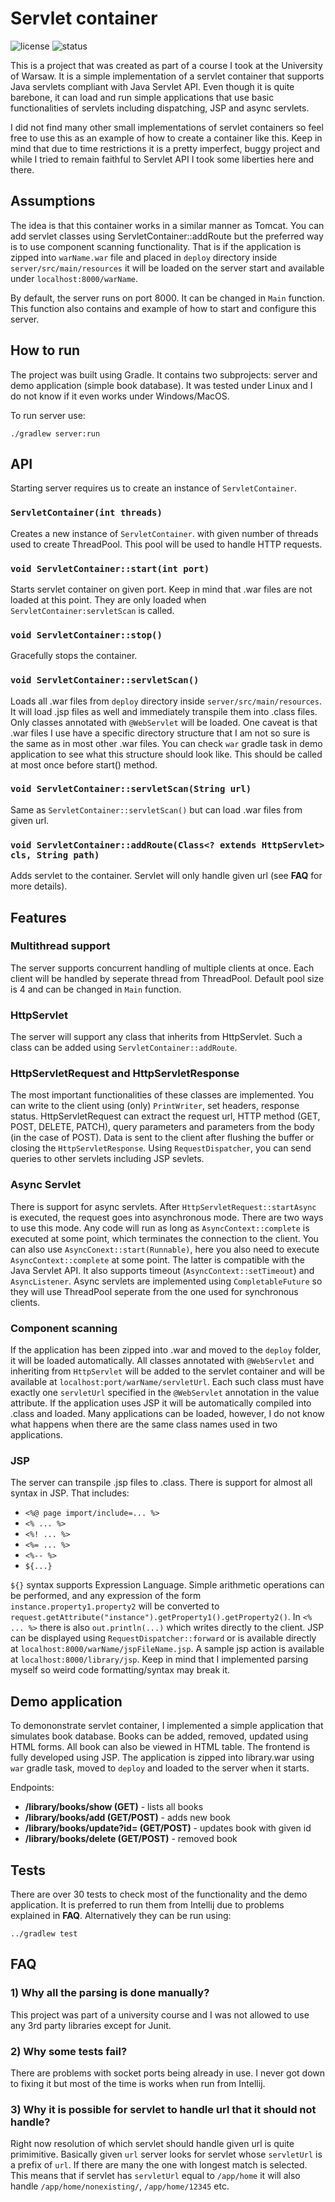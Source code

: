 # Servlet container

![license](https://img.shields.io/github/license/leszkolukasz/servlet-container?colorA=192330&colorB=c70039&style=for-the-badge)
![status](https://img.shields.io/badge/status-finished-green?colorA=192330&colorB=00e600&style=for-the-badge)

This is a project that was created as part of a course I took at the University of Warsaw. It is a simple implementation of a servlet container that supports Java servlets compliant with Java Servlet API. Even though it is quite barebone, it can load and run simple applications that use basic functionalities of servlets including dispatching, JSP and async servlets.

I did not find many other small implementations of servlet containers so feel free to use this as an example of how to create a container like this. Keep in mind that due to time restrictions it is a pretty imperfect, buggy project and while I tried to remain faithful to Servlet API I took some liberties here and there.

## Assumptions

The idea is that this container works in a similar manner as Tomcat. You can add servlet classes using ServletContainer::addRoute but the preferred way is to use component scanning functionality. That is if the application is zipped into `warName.war` file and placed in `deploy` directory inside `server/src/main/resources` it will be loaded on the server start and available under `localhost:8000/warName`.

By default, the server runs on port 8000. It can be changed in `Main` function. This function also contains and example of how to start and configure this server.

## How to run

The project was built using Gradle. It contains two subprojects: server and demo application (simple book database). It was tested under Linux and I do not know if it even works under Windows/MacOS.

To run server use:

```
./gradlew server:run
```

## API

Starting server requires us to create an instance of `ServletContainer`.

### `ServletContainer(int threads)`
Creates a new instance of `ServletContainer`. with given number of threads used to create ThreadPool. This pool will be used to handle HTTP requests.

### `void ServletContainer::start(int port)`

Starts servlet container on given port. Keep in mind that .war files are not loaded at this point. They are only loaded when `ServletContainer:servletScan` is called.

### `void ServletContainer::stop()`

Gracefully stops the container.

### `void ServletContainer::servletScan()`

Loads all .war files from `deploy` directory inside `server/src/main/resources`. It will load .jsp files as well and immediately transpile them into .class files. Only classes annotated with `@WebServlet` will be loaded. One caveat is that .war files I use have a specific directory structure that I am not so sure is the same as in most other .war files. You can check `war` gradle task in demo application to see what this structure should look like. This should be called at most once before start() method.

### `void ServletContainer::servletScan(String url)`

Same as `ServletContainer::servletScan()` but can load .war files from given url.

### `void ServletContainer::addRoute(Class<? extends HttpServlet> cls, String path)`

Adds servlet to the container. Servlet will only handle given url (see **FAQ** for more details).

## Features

### Multithread support

The server supports concurrent handling of multiple clients at once. Each client will be handled by seperate thread from ThreadPool. Default pool size is 4 and can be changed in `Main` function.

### HttpServlet

The server will support any class that inherits from HttpServlet. Such a class can be added using `ServletContainer::addRoute`.

### HttpServletRequest and HttpServletResponse

The most important functionalities of these classes are implemented. You can write to the client using (only) `PrintWriter`, set headers, response status. HttpServletRequest can extract the request url, HTTP method (GET, POST, DELETE, PATCH), query parameters and parameters from the body (in the case of POST). Data is sent to the client after flushing the buffer or closing the `HttpServletResponse`. Using `RequestDispatcher`, you can send queries to other servlets including JSP sevlets.

### Async Servlet

There is support for async servlets. After `HttpServletRequest::startAsync` is executed, the request goes into asynchronous mode. There are two ways to use this mode. Any code will run as long as `AsyncContext::complete` is executed at some point, which terminates the connection to the client. You can also use `AsyncConext::start(Runnable)`, here you also need to execute `AsyncContext::complete` at some point. The latter is compatible with the Java Servlet API. It also supports timeout (`AsyncContext::setTimeout`) and `AsyncListener`. Async servlets are implemented using `CompletableFuture` so they will use ThreadPool seperate from the one used for synchronous clients.

### Component scanning

If the application has been zipped into .war and moved to the `deploy` folder, it will be loaded automatically. All classes annotated with `@WebServlet` and inheriting from `HttpServlet` will be added to the servlet container and will be available at `localhost:port/warName/servletUrl`. Each such class must have exactly one `servletUrl` specified in the `@WebServlet` annotation in the value attribute. If the application uses JSP it will be automatically compiled into .class and loaded. Many applications can be loaded, however, I do not know what happens when there are the same class names used in two applications.

### JSP

The server can transpile .jsp files to .class. There is support for almost all syntax in JSP. That includes:

- `<%@ page import/include=... %>`
- `<% ... %>`
- `<%! ... %>`
- `<%= ... %>`
- `<%-- %>`
- `${...}`

`${}` syntax supports Expression Language. Simple arithmetic operations can be performed, and any expression of the form `instance.property1.property2` will be converted to `request.getAttribute("instance").getProperty1().getProperty2()`. In `<% ... %>` there is also `out.println(...)` which writes directly to the client. JSP can be displayed using `RequestDispatcher::forward` or is available directly at `localhost:8000/warName/jspFileName.jsp`. A sample jsp action is available at `localhost:8000/library/jsp`. Keep in mind that I implemented parsing myself so weird code formatting/syntax may break it.

## Demo application

To demononstrate servlet container, I implemented a simple application that simulates book database. Books can be added, removed, updated using HTML forms. All book can also be viewed in HTML table. The frontend is fully developed using JSP. The application is zipped into library.war using `war` gradle task, moved to `deploy` and loaded to the server when it starts.

Endpoints:

- **/library/books/show (GET)** - lists all books
- **/library/books/add (GET/POST)** - adds new book
- **/library/books/update?id= (GET/POST)** - updates book with given id
- **/library/books/delete (GET/POST)** - removed book

## Tests

There are over 30 tests to check most of the functionality and the demo application. It is preferred to run them from Intellij due to problems explained in **FAQ**. Alternatively they can be run using:
```
../gradlew test
```

## FAQ

### 1) Why all the parsing is done manually?
   
This project was part of a university course and I was not allowed to use any 3rd party libraries except for Junit.

### 2) Why some tests fail?

There are problems with socket ports being already in use. I never got down to fixing it but most of the time is works when run from Intellij.

### 3) Why it is possible for servlet to handle url that it should not handle?

Right now resolution of which servlet should handle given url is quite primimitive. Basically given `url` server looks for servlet whose `servletUrl` is a prefix of `url`. If there are many the one with longest match is selected. This means that if servlet has `servletUrl` equal to `/app/home` it will also handle `/app/home/nonexisting/`, `/app/home/12345` etc.
